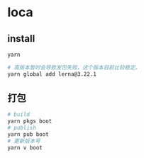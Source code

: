 # loca

## install
```bash
yarn

# 高版本暂时会导致发包失败，这个版本目前比较稳定。
yarn global add lerna@3.22.1
```

## 打包
```bash
# build
yarn pkgs boot
# publish
yarn pub boot
# 更新版本号
yarn v boot 
```
